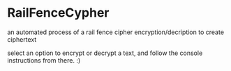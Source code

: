 # RailFenceCypher
an automated process of a rail fence cipher encryption/decription to create ciphertext

select an option to encrypt or decrypt a text, and follow the console instructions from there. :)
